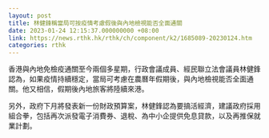 ```yaml
---
layout: post
title: 林健鋒稱當局可按疫情考慮假後與內地檢視能否全面通關
date: 2023-01-24 12:15:37.000000000 +08:00
link: https://news.rthk.hk/rthk/ch/component/k2/1685089-20230124.htm
categories: rthk
---
```


香港與內地免檢疫通關至今兩個多星期，行政會議成員、經民聯立法會議員林健鋒認為，如果疫情持續穩定，當局可考慮在農曆年假期後，與內地檢視能否全面通關。他又相信，假期後內地旅客將陸續來港。

另外，政府下月將發表新一份財政預算案，林健鋒認為要搞活經濟，建議政府採用組合拳，包括再次派發電子消費券、退稅、為中小企提供免息貸款，以及再推保就業計劃。
